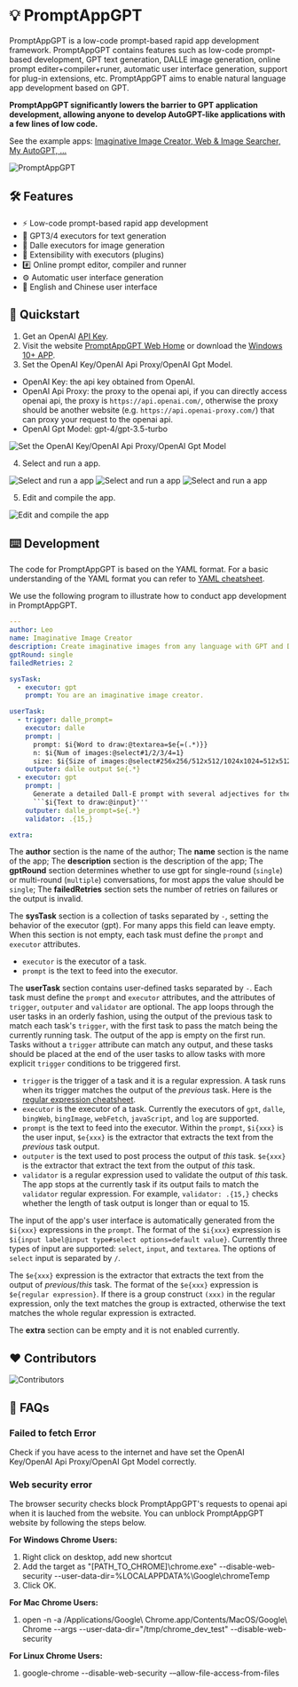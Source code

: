 # 💡 PromptAppGPT
PromptAppGPT is a low-code prompt-based rapid app development framework. PromptAppGPT contains features such as low-code prompt-based development, GPT text generation, DALLE image generation, online prompt editer+compiler+runer, automatic user interface generation, support for plug-in extensions, etc. PromptAppGPT aims to enable natural language app development based on GPT.

**PromptAppGPT significantly lowers the barrier to GPT application development, allowing anyone to develop AutoGPT-like applications with a few lines of low code.**

See the example apps: [Imaginative Image Creator, Web & Image Searcher, My AutoGPT, ...](PagApps.md)

![PromptAppGPT](images/pag-image-creator-edit.png)

## 🛠️ Features

- ⚡ Low-code prompt-based rapid app development
- 🧠 GPT3/4 executors for text generation
- 🍯 Dalle executors for image generation
- 🔌 Extensibility with executors (plugins)
- #️⃣ Online prompt editor, compiler and runner
- ⚙️ Automatic user interface generation
- 🧨 English and Chinese user interface

## 🚀 Quickstart

1. Get an OpenAI [API Key](https://platform.openai.com/account/api-keys).
2. Visit the website [PromptAppGPT Web Home](http://promptappgpt.wangzhishi.net) or download the [Windows 10+ APP](dist/pag.exe).
3. Set the OpenAI Key/OpenAI Api Proxy/OpenAI Gpt Model.
- OpenAI Key: the api key obtained from OpenAI.
- OpenAI Api Proxy: the proxy to the openai api, if you can directly access openai api, the proxy is `https://api.openai.com/`, otherwise the proxy should be another website (e.g. `https://api.openai-proxy.com/`) that can proxy your request to the openai api.
- OpenAI Gpt Model: gpt-4/gpt-3.5-turbo

![Set the OpenAI Key/OpenAI Api Proxy/OpenAI Gpt Model](images/pag-settings-note.png)

4. Select and run a app.

![Select and run a app](images/pag-image-creator-run1-note.png)
![Select and run a app](images/pag-image-creator-run2-note.png)
![Select and run a app](images/pag-image-creator-run3-note.png)

5. Edit and compile the app.

![Edit and compile the app](images/pag-image-creator-edit-note.png)


## ⌨️ Development

The code for PromptAppGPT is based on the YAML format. For a basic understanding of the YAML format you can refer to [YAML cheatsheet](https://quickref.me/yaml).

We use the following program to illustrate how to conduct app development in PromptAppGPT.  

``` yaml
---
author: Leo
name: Imaginative Image Creator
description: Create imaginative images from any language with GPT and DALL·E
gptRound: single
failedRetries: 2

sysTask:
  - executor: gpt
    prompt: You are an imaginative image creator. 

userTask: 
  - trigger: dalle_prompt=
    executor: dalle
    prompt: |
      prompt: $i{Word to draw:@textarea=$e{=(.*)}}
      n: $i{Num of images:@select#1/2/3/4=1}
      size: $i{Size of images:@select#256x256/512x512/1024x1024=512x512}
    outputer: dalle output $e{.*}
  - executor: gpt
    prompt: | 
      Generate a detailed Dall-E prompt with several adjectives for the following text:
      ```$i{Text to draw:@input}'''
    outputer: dalle_prompt=$e{.*} 
    validator: .{15,}

extra: 
```
The **author** section is the name of the author; The **name** section is the name of the app; The **description** section is the description of the app; The **gptRound** section determines whether to use gpt for single-round (`single`) or multi-round (`multiple`) conversations, for most apps the value should be `single`; The **failedRetries** section sets the number of retries on failures or the output is invalid.

The **sysTask** section is a collection of tasks separated by `-`, setting the behavior of the executor (gpt). For many apps this field can leave empty. When this section is not empty, each task must define the `prompt` and `executor` attributes. 

- `executor` is the executor of a task.
- `prompt` is the text to feed into the executor.

The **userTask** section contains user-defined tasks separated by `-`. Each task must define the `prompt` and `executor` attributes, and the attributes of  `trigger`, `outputer` and `validator` are optional. The app loops through the user tasks in an orderly fashion, using the output of the previous task to match each task's `trigger`, with the first task to pass the match being the currently running task. The output of the app is empty on the first run. Tasks without a `trigger` attribute can match any output, and these tasks should be placed at the end of the user tasks to allow tasks with more explicit `trigger` conditions to be triggered first.

- `trigger`  is the trigger of a task and it is a regular expression. A task runs when its trigger matches the output of the *previous* task. Here is the [regular expression cheatsheet](https://quickref.me/regex).
- `executor` is the executor of a task. Currently the executors of `gpt`, `dalle`, `bingWeb`, `bingImage`, `webFetch`, `javaScript`, and `log` are supported.
- `prompt` is the text to feed into the executor. Within the `prompt`, `$i{xxx}` is the user input, `$e{xxx}` is the extractor that extracts the text from the *previous* task output.
- `outputer` is the text used to post process the output of *this* task. `$e{xxx}` is the extractor that extract the text from the output of *this* task. 
- `validator` is a regular expression used to validate the output of *this* task. The app stops at the currently task if its output fails to match the `validator` regular expression. For example, `validator: .{15,}` checks whether the length of task output is longer than or equal to 15.  

The input of the app's user interface is automatically generated from the `$i{xxx}` expressions in the `prompt`. The format of the `$i{xxx}` expression is `$i{input label@input type#select options=default value}`. Currently three types of input are supported: `select`, `input`, and `textarea`. The options of `select` input is separated by `/`.

The `$e{xxx}` expression is the extractor that extracts the text from the output of *previous*/*this* task. The format of the `$e{xxx}` expression is `$e{regular expression}`. If there is a group construct `(xxx)` in the regular expression, only the text matches the group is extracted, otherwise the text matches the whole regular expression is extracted.   

The **extra** section can be empty and it is not enabled currently. 

## ❤️ Contributors

![Contributors](https://contrib.rocks/image?repo=mleoking/PromptAppGPT)

## 🙋 FAQs

### Failed to fetch Error

Check if you have acess to the internet and have set the OpenAI Key/OpenAI Api Proxy/OpenAI Gpt Model correctly. 

### Web security error
The browser security checks block PromptAppGPT's requests to openai api when it is lauched from the website. You can unblock PromptAppGPT website by following the steps below.

**For Windows Chrome Users:**
1. Right click on desktop, add new shortcut
2. Add the target as "[PATH_TO_CHROME]\chrome.exe" --disable-web-security --user-data-dir=%LOCALAPPDATA%\Google\chromeTemp
3. Click OK.

**For Mac Chrome Users:**
1. open -n -a /Applications/Google\ Chrome.app/Contents/MacOS/Google\ Chrome --args --user-data-dir="/tmp/chrome_dev_test" --disable-web-security

**For Linux Chrome Users:**
1. google-chrome --disable-web-security -–allow-file-access-from-files


